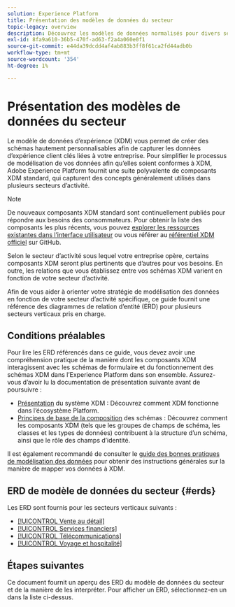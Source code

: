```yaml
---
solution: Experience Platform
title: Présentation des modèles de données du secteur
topic-legacy: overview
description: Découvrez les modèles de données normalisés pour divers secteurs verticaux qui peuvent être créés à l’aide des composants standard du modèle de données d’expérience (XDM).
exl-id: 8fa9a610-36b5-470f-ad63-f2a4a060e0f1
source-git-commit: e44da39dcdd4af4ab883b3ff8f61ca2fd44adb0b
workflow-type: tm+mt
source-wordcount: '354'
ht-degree: 1%

---
```


# Présentation des modèles de données du secteur

Le modèle de données d’expérience (XDM) vous permet de créer des schémas hautement personnalisables afin de capturer les données d’expérience client clés liées à votre entreprise. Pour simplifier le processus de modélisation de vos données afin qu’elles soient conformes à XDM, Adobe Experience Platform fournit une suite polyvalente de composants XDM standard, qui capturent des concepts généralement utilisés dans plusieurs secteurs d’activité.

>[!NOTE]
>
>De nouveaux composants XDM standard sont continuellement publiés pour répondre aux besoins des consommateurs. Pour obtenir la liste des composants les plus récents, vous pouvez [explorer les ressources existantes dans l’interface utilisateur](../../ui/explore.md) ou vous référer au [référentiel XDM officiel](https://github.com/adobe/xdm/tree/master/components) sur GitHub.

Selon le secteur d’activité sous lequel votre entreprise opère, certains composants XDM seront plus pertinents que d’autres pour vos besoins. En outre, les relations que vous établissez entre vos schémas XDM varient en fonction de votre secteur d’activité.

Afin de vous aider à orienter votre stratégie de modélisation des données en fonction de votre secteur d’activité spécifique, ce guide fournit une référence des diagrammes de relation d’entité (ERD) pour plusieurs secteurs verticaux pris en charge.

## Conditions préalables

Pour lire les ERD référencés dans ce guide, vous devez avoir une compréhension pratique de la manière dont les composants XDM interagissent avec les schémas de formulaire et du fonctionnement des schémas XDM dans l’Experience Platform dans son ensemble. Assurez-vous d’avoir lu la documentation de présentation suivante avant de poursuivre :

* [Présentation](../../home.md) du système XDM : Découvrez comment XDM fonctionne dans l’écosystème Platform.
* [Principes de base de la composition](../../schema/composition.md) des schémas : Découvrez comment les composants XDM (tels que les groupes de champs de schéma, les classes et les types de données) contribuent à la structure d’un schéma, ainsi que le rôle des champs d’identité.

Il est également recommandé de consulter le [guide des bonnes pratiques de modélisation des données](../../schema/best-practices.md) pour obtenir des instructions générales sur la manière de mapper vos données à XDM.

## ERD de modèle de données du secteur {#erds}

Les ERD sont fournis pour les secteurs verticaux suivants :

* [[!UICONTROL Vente au détail]](./retail.md)
* [[!UICONTROL Services financiers]](./financial.md)
* [[!UICONTROL Télécommunications]](./telecom.md)
* [[!UICONTROL Voyage et hospitalité]](./travel-hospitality.md)

## Étapes suivantes

Ce document fournit un aperçu des ERD du modèle de données du secteur et de la manière de les interpréter. Pour afficher un ERD, sélectionnez-en un dans la liste ci-dessus.
